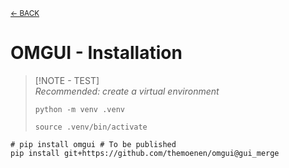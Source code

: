 <sub>[&larr; BACK](../)</sub>

# OMGUI - Installation

> [!NOTE - TEST]  
> _Recommended: create a virtual environment_
>
> ```shell
> python -m venv .venv
> ```
>
> ```shell
> source .venv/bin/activate
> ```

```shell
# pip install omgui # To be published
pip install git+https://github.com/themoenen/omgui@gui_merge
```
